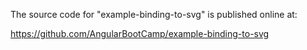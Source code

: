 The source code for "example-binding-to-svg" is published online at:

https://github.com/AngularBootCamp/example-binding-to-svg

